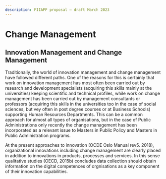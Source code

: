 ```yaml
---
description: FIIAPP proposal – draft March 2023
---
```


# Change Management

## Innovation Management and Change Management

Traditionally, the world of innovation management and change management have followed different paths. One of the reasons for this is certainly that work on innovation management has most often been carried out by research and development specialists (acquiring this skills mainly at the universities) keeping scientific and technical profiles, while work on change management has been carried out by management consultants or professors (acquiring this skills in the universities too in the case of social sciences, but vey often in post degree courses or at Business Schools) supporting Human Resources Departments.  This can be a common approach for almost all types of organisations, but in the case of Public Administrations only recently the change management has been incorporated as a relevant issue to Masters in Public Policy and Masters in Public Administration programs.

At the present approaches to innovation (OCDE Oslo Manual rev5. 2018), organizational innovations including change management are clearly placed in addition to innovations in products, processes and services. In this sense qualitative studies (OECD, 2015b) concludes data collection should obtain information on the digital competences of orgnisations as a key component of their innovation capabilities.
